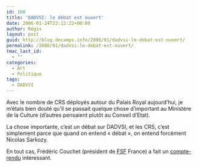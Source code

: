 ```yaml
---
id: 160
title: 'DADVSI: le débat est ouvert'
date: 2006-01-24T22:12:22+00:00
author: Régis
layout: post
guid: http://blog.decamps.info/2006/01/dadvsi-le-debat-est-ouvert/
permalink: /2006/01/dadvsi-le-debat-est-ouvert/
tmac_last_id:
  - ""
categories:
  - Art
  - Politique
tags:
  - DADVSI
---
```

Avec le nombre de CRS déployés autour du Palais Royal aujourd’hui, je m’étais bien douté qu’il se passait quelque chose d’important au Ministère de la Culture (d’autres pensaient plutôt au Conseil d’Etat).

La chose importante, c’est un débat sur DADVSI, et les CRS, c’est simplement parce que quand on entend « débat », on entend forcément Nicolas Sarkozy.

En tout cas, Frédéric Couchet (président de [FSF](http://www.fsf.org/) France) a fait un [compte-rendu](http://www.couchet.org/blog/index.php?2006/01/17/108-reunion-a-l-ump-sur-le-projet-de-loi-dadvsi) intéressant.
